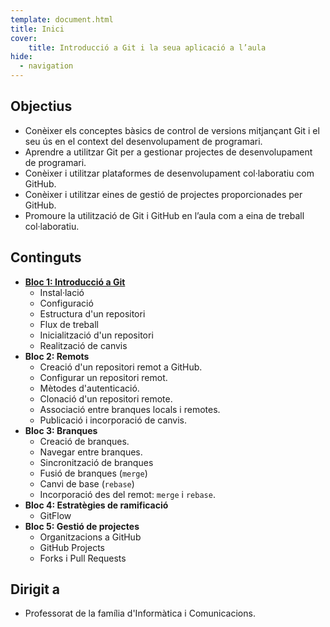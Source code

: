 ```yaml
---
template: document.html
title: Inici
cover:
    title: Introducció a Git i la seua aplicació a l’aula
hide:
  - navigation
---
```


## Objectius
- Conèixer els conceptes bàsics de control de versions mitjançant Git i el seu ús en el context del desenvolupament de programari.
- Aprendre a utilitzar Git per a gestionar projectes de desenvolupament de programari.
- Conèixer i utilitzar plataformes de desenvolupament col·laboratiu com GitHub.
- Conèixer i utilitzar eines de gestió de projectes proporcionades per GitHub.
- Promoure la utilització de Git i GitHub en l’aula com a eina de treball col·laboratiu.

## Continguts
- [__Bloc 1: Introducció a Git__](apunts/01_introduccio.md)
    - Instal·lació
    - Configuració
    - Estructura d'un repositori
    - Flux de treball
    - Inicialització d'un repositori
    - Realització de canvis
- __Bloc 2: Remots__
    - Creació d'un repositori remot a GitHub.
    - Configurar un repositori remot.
    - Mètodes d'autenticació.
    - Clonació d'un repositori remote.
    - Associació entre branques locals i remotes.
    - Publicació i incorporació de canvis.
- __Bloc 3: Branques__
    - Creació de branques.
    - Navegar entre branques.
    - Sincronització de branques
    - Fusió de branques (`merge`)
    - Canvi de base (`rebase`)
    - Incorporació des del remot: `merge` i `rebase`.
- __Bloc 4: Estratègies de ramificació__
    - GitFlow
- __Bloc 5: Gestió de projectes__
    - Organitzacions a GitHub
    - GitHub Projects
    - Forks i Pull Requests

## Dirigit a
- Professorat de la família d'Informàtica i Comunicacions.
